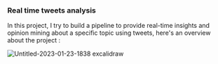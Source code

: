### Real time tweets analysis
In this project, I try to build a pipeline to provide real-time insights and opinion mining about a specific topic using tweets, here's an overview about the project :

![Untitled-2023-01-23-1838 excalidraw](https://user-images.githubusercontent.com/77440761/214138566-0b36a1ed-5949-4e31-a3c4-46854f82b16b.png)
